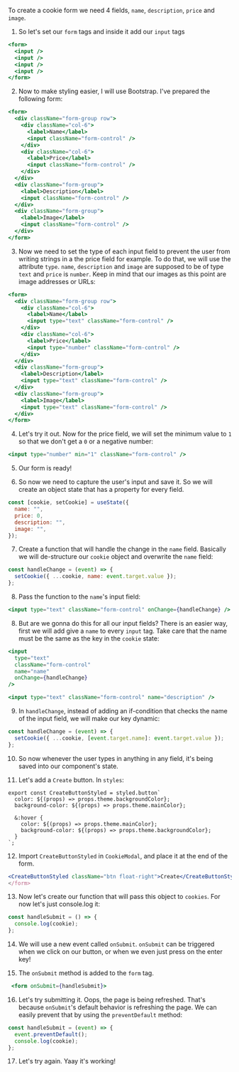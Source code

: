 To create a cookie form we need 4 fields, `name`, `description`, `price` and `image`.

1. So let's set our `form` tags and inside it add our `input` tags

```jsx
<form>
  <input />
  <input />
  <input />
  <input />
</form>
```

2. Now to make styling easier, I will use Bootstrap. I've prepared the following form:

```jsx
<form>
  <div className="form-group row">
    <div className="col-6">
      <label>Name</label>
      <input className="form-control" />
    </div>
    <div className="col-6">
      <label>Price</label>
      <input className="form-control" />
    </div>
  </div>
  <div className="form-group">
    <label>Description</label>
    <input className="form-control" />
  </div>
  <div className="form-group">
    <label>Image</label>
    <input className="form-control" />
  </div>
</form>
```

3. Now we need to set the type of each input field to prevent the user from writing strings in a the price field for example. To do that, we will use the attribute `type`. `name`, `description` and `image` are supposed to be of type `text` and `price` is `number`. Keep in mind that our images as this point are image addresses or URLs:

```jsx
<form>
  <div className="form-group row">
    <div className="col-6">
      <label>Name</label>
      <input type="text" className="form-control" />
    </div>
    <div className="col-6">
      <label>Price</label>
      <input type="number" className="form-control" />
    </div>
  </div>
  <div className="form-group">
    <label>Description</label>
    <input type="text" className="form-control" />
  </div>
  <div className="form-group">
    <label>Image</label>
    <input type="text" className="form-control" />
  </div>
</form>
```

4. Let's try it out. Now for the price field, we will set the minimum value to `1` so that we don't get a `0` or a negative number:

```jsx
<input type="number" min="1" className="form-control" />
```

5. Our form is ready!

6. So now we need to capture the user's input and save it. So we will create an object state that has a property for every field.

```javascript
const [cookie, setCookie] = useState({
  name: "",
  price: 0,
  description: "",
  image: "",
});
```

7. Create a function that will handle the change in the `name` field. Basically we will de-structure our `cookie` object and overwrite the `name` field:

```javascript
const handleChange = (event) => {
  setCookie({ ...cookie, name: event.target.value });
};
```

8. Pass the function to the `name`'s input field:

```jsx
<input type="text" className="form-control" onChange={handleChange} />
```

8. But are we gonna do this for all our input fields? There is an easier way, first we will add give a `name` to every `input` tag. Take care that the name must be the same as the key in the `cookie` state:

```jsx
<input
  type="text"
  className="form-control"
  name="name"
  onChange={handleChange}
/>
```

```jsx
<input type="text" className="form-control" name="description" />
```

9. In `handleChange`, instead of adding an if-condition that checks the name of the input field, we will make our key dynamic:

```javascript
const handleChange = (event) => {
  setCookie({ ...cookie, [event.target.name]: event.target.value });
};
```

10. So now whenever the user types in anything in any field, it's being saved into our component's state.

11. Let's add a `Create` button. In `styles`:

```
export const CreateButtonStyled = styled.button`
  color: ${(props) => props.theme.backgroundColor};
  background-color: ${(props) => props.theme.mainColor};

  &:hover {
    color: ${(props) => props.theme.mainColor};
    background-color: ${(props) => props.theme.backgroundColor};
  }
`;
```

12. Import `CreateButtonStyled` in `CookieModal`, and place it at the end of the form.

```jsx
<CreateButtonStyled className="btn float-right">Create</CreateButtonStyled>
</form>
```

13. Now let's create our function that will pass this object to `cookies`. For now let's just console.log it:

```javascript
const handleSubmit = () => {
  console.log(cookie);
};
```

14. We will use a new event called `onSubmit`. `onSubmit` can be triggered when we click on our button, or when we even just press on the enter key!

15. The `onSubmit` method is added to the `form` tag.

```jsx
 <form onSubmit={handleSubmit}>
```

16. Let's try submitting it. Oops, the page is being refreshed. That's because `onSubmit`'s default behavior is refreshing the page. We can easily prevent that by using the `preventDefault` method:

```javascript
const handleSubmit = (event) => {
  event.preventDefault();
  console.log(cookie);
};
```

17. Let's try again. Yaay it's working!
